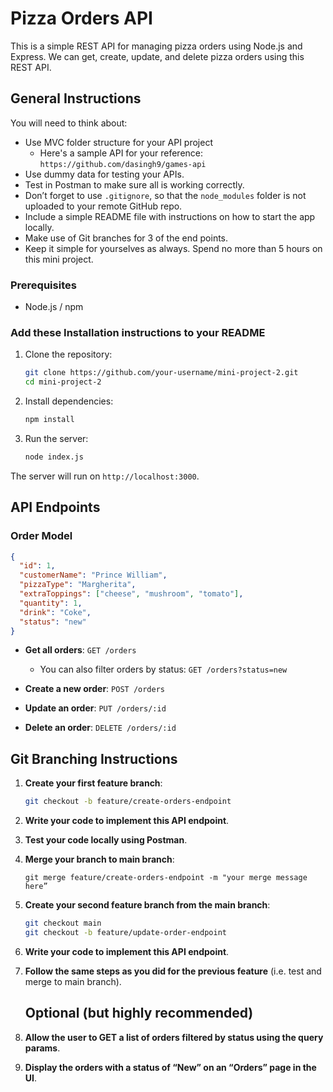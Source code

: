 # Pizza Orders API

This is a simple REST API for managing pizza orders using Node.js and Express.
We can get, create, update, and delete pizza orders using this REST API.

## General Instructions

You will need to think about:
- Use MVC folder structure for your API project
  - Here's a sample API for your reference: ```https://github.com/dasingh9/games-api```
- Use dummy data for testing your APIs.
- Test in Postman to make sure all is working correctly.
- Don’t forget to use `.gitignore`, so that the `node_modules` folder is not uploaded to your remote GitHub repo.
- Include a simple README file with instructions on how to start the app locally.
- Make use of Git branches for 3 of the end points.
- Keep it simple for yourselves as always. Spend no more than 5 hours on this mini project.

### Prerequisites

- Node.js / npm

### Add these Installation instructions to your README

1. Clone the repository:
    ```bash
    git clone https://github.com/your-username/mini-project-2.git
    cd mini-project-2
    ```

2. Install dependencies:
    ```bash
    npm install
    ```

3. Run the server:
    ```bash
    node index.js
    ```

The server will run on `http://localhost:3000`.

## API Endpoints
### Order Model

```json
{
  "id": 1,
  "customerName": "Prince William",
  "pizzaType": "Margherita",
  "extraToppings": ["cheese", "mushroom", "tomato"],
  "quantity": 1,
  "drink": "Coke",
  "status": "new"
}
```

- **Get all orders**: `GET /orders`
  - You can also filter orders by status: `GET /orders?status=new`

- **Create a new order**: `POST /orders`
- **Update an order**: `PUT /orders/:id`
- **Delete an order**: `DELETE /orders/:id`

## Git Branching Instructions

1. **Create your first feature branch**:
    ```bash
    git checkout -b feature/create-orders-endpoint
    ```

2. **Write your code to implement this API endpoint**.
3. **Test your code locally using Postman**.
4. **Merge your branch to main branch**:
    ```git checkout main
    git merge feature/create-orders-endpoint -m "your merge message here”
    ```
5. **Create your second feature branch from the main branch**:
    ```bash
    git checkout main
    git checkout -b feature/update-order-endpoint
    ```
6. **Write your code to implement this API endpoint**.
10. **Follow the same steps as you did for the previous feature** (i.e. test and merge to main branch).

    ## Optional (but highly recommended)

1. **Allow the user to GET a list of orders filtered by status using the query params**.
2. **Display the orders with a status of “New” on an “Orders” page in the UI**.
